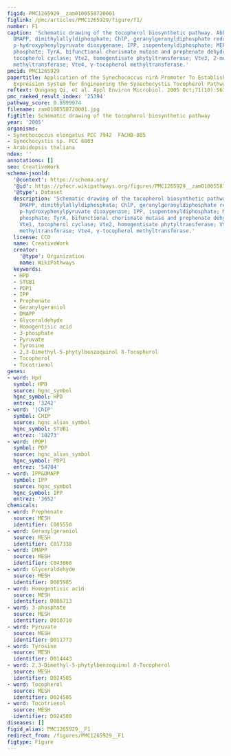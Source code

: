 ```yaml
---
figid: PMC1265929__zam0100558720001
figlink: /pmc/articles/PMC1265929/figure/f1/
number: F1
caption: 'Schematic drawing of the tocopherol biosynthetic pathway. Abbreviations:
  DMAPP, dimithylallyldiphosphate; ChlP, geranylgeranyldiphosphate reductase; Hpd,
  p-hydroxyphenylpyruvate dioxygenase; IPP, isopentenyldiphosphate; MEP, methylerythritol
  phosphate; TyrA, bifunctional chorismate mutase and prephenate dehydrogenase; Vte1,
  tocopherol cyclase; Vte2, homogentisate phytyltransferase; Vte3, 2-methyl-6-phytylbenzoquinol
  methyltransferase; Vte4, γ-tocopherol methyltransferase.'
pmcid: PMC1265929
papertitle: Application of the Synechococcus nirA Promoter To Establish an Inducible
  Expression System for Engineering the Synechocystis Tocopherol Pathway.
reftext: Qungang Qi, et al. Appl Environ Microbiol. 2005 Oct;71(10):5678-5684.
pmc_ranked_result_index: '25394'
pathway_score: 0.8999974
filename: zam0100558720001.jpg
figtitle: Schematic drawing of the tocopherol biosynthetic pathway
year: '2005'
organisms:
- Synechococcus elongatus PCC 7942  FACHB-805
- Synechocystis sp. PCC 6803
- Arabidopsis thaliana
ndex: ''
annotations: []
seo: CreativeWork
schema-jsonld:
  '@context': https://schema.org/
  '@id': https://pfocr.wikipathways.org/figures/PMC1265929__zam0100558720001.html
  '@type': Dataset
  description: 'Schematic drawing of the tocopherol biosynthetic pathway. Abbreviations:
    DMAPP, dimithylallyldiphosphate; ChlP, geranylgeranyldiphosphate reductase; Hpd,
    p-hydroxyphenylpyruvate dioxygenase; IPP, isopentenyldiphosphate; MEP, methylerythritol
    phosphate; TyrA, bifunctional chorismate mutase and prephenate dehydrogenase;
    Vte1, tocopherol cyclase; Vte2, homogentisate phytyltransferase; Vte3, 2-methyl-6-phytylbenzoquinol
    methyltransferase; Vte4, γ-tocopherol methyltransferase.'
  license: CC0
  name: CreativeWork
  creator:
    '@type': Organization
    name: WikiPathways
  keywords:
  - HPD
  - STUB1
  - PDP1
  - IPP
  - Prephenate
  - Geranylgeraniol
  - DMAPP
  - Glyceraldehyde
  - Homogentisic acid
  - 3-phosphate
  - Pyruvate
  - Tyrosine
  - 2,3-Dimethyl-5-phytylbenzoquinol 8-Tocopherol
  - Tocopherol
  - Tocotrienol
genes:
- word: Hpd
  symbol: HPD
  source: hgnc_symbol
  hgnc_symbol: HPD
  entrez: '3242'
- word: '|ChIP'
  symbol: CHIP
  source: hgnc_alias_symbol
  hgnc_symbol: STUB1
  entrez: '10273'
- word: (PDP)
  symbol: PDP
  source: hgnc_alias_symbol
  hgnc_symbol: PDP1
  entrez: '54704'
- word: IPP&DMAPP
  symbol: IPP
  source: hgnc_symbol
  hgnc_symbol: IPP
  entrez: '3652'
chemicals:
- word: Prephenate
  source: MESH
  identifier: C005550
- word: Geranylgeraniol
  source: MESH
  identifier: C017338
- word: DMAPP
  source: MESH
  identifier: C043060
- word: Glyceraldehyde
  source: MESH
  identifier: D005985
- word: Homogentisic acid
  source: MESH
  identifier: D006713
- word: 3-phosphate
  source: MESH
  identifier: D010710
- word: Pyruvate
  source: MESH
  identifier: D011773
- word: Tyrosine
  source: MESH
  identifier: D014443
- word: 2,3-Dimethyl-5-phytylbenzoquinol 8-Tocopherol
  source: MESH
  identifier: D024505
- word: Tocopherol
  source: MESH
  identifier: D024505
- word: Tocotrienol
  source: MESH
  identifier: D024508
diseases: []
figid_alias: PMC1265929__F1
redirect_from: /figures/PMC1265929__F1
figtype: Figure
---
```

